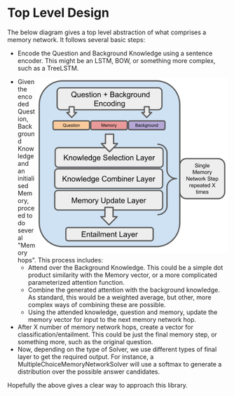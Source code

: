 # Top Level Design

The below diagram gives a top level abstraction of what comprises a memory network. It follows several basic steps:
* Encode the Question and Background Knowledge using a sentence encoder. This might be an LSTM, BOW, or something more complex, such as a TreeLSTM.
<img align="right" height="400" width="440" src="../../../../../../doc/module_breakdown.png">

* Given the encoded Question, Background Knowledge and an initialised Memory, proceed to do several "Memory hops". This process includes:
  * Attend over the Background Knowledge. This could be a simple dot product similarity with the Memory vector, or a more complicated parameterized attention function.
  * Combine the generated attention with the background knowledge. As standard, this would be a weighted average, but other, more complex ways of combining these are possible.
  * Using the attended knowledge, question and memory, update the memory vector for input to the next memory network hop.
* After X number of memory network hops, create a vector for classification/entailment. This could be just the final memory step, or something more, such as the original question.
* Now, depending on the type of Solver, we use different types of final layer to get the required output. For instance, a MultipleChoiceMemoryNetworkSolver will use a softmax to generate a distribution over the possible answer candidates.


Hopefully the above gives a clear way to approach this library.
